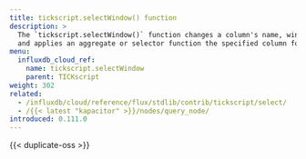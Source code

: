 ```yaml
---
title: tickscript.selectWindow() function
description: >
  The `tickscript.selectWindow()` function changes a column's name, windows rows by time,
  and applies an aggregate or selector function the specified column for each window of time.
menu:
  influxdb_cloud_ref:
    name: tickscript.selectWindow
    parent: TICKscript
weight: 302
related:
  - /influxdb/cloud/reference/flux/stdlib/contrib/tickscript/select/
  - /{{< latest "kapacitor" >}}/nodes/query_node/
introduced: 0.111.0
---
```


{{< duplicate-oss >}}
